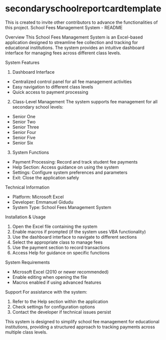 # secondaryschoolreportcardtemplate
This is created to invite other contributors to advance the functionalities of this project.
﻿School Fees Management System - README

Overview
This School Fees Management System is an Excel-based application designed to streamline fee collection and tracking for educational institutions. The system provides an intuitive dashboard interface for managing fees across different class levels.

System Features
1. Dashboard Interface
- Centralized control panel for all fee management activities
- Easy navigation to different class levels
- Quick access to payment processing

2. Class-Level Management
The system supports fee management for all secondary school levels:
- Senior One
- Senior Two
- Senior Three
- Senior Four
- Senior Five
- Senior Six

3. System Functions
- Payment Processing: Record and track student fee payments
- Help Section: Access guidance on using the system
- Settings: Configure system preferences and parameters
- Exit: Close the application safely

Technical Information
- Platform: Microsoft Excel
- Developer: Emmanuel Gidudu
- System Type: School Fees Management System

Installation & Usage
1. Open the Excel file containing the system
2. Enable macros if prompted (if the system uses VBA functionality)
3. Use the dashboard interface to navigate to different sections
4. Select the appropriate class to manage fees
5. Use the payment section to record transactions
6. Access Help for guidance on specific functions

System Requirements
- Microsoft Excel (2010 or newer recommended)
- Enable editing when opening the file
- Macros enabled if using advanced features

Support
For assistance with the system:
1. Refer to the Help section within the application
2. Check settings for configuration options
3. Contact the developer if technical issues persist

This system is designed to simplify school fee management for educational institutions, providing a structured approach to tracking payments across multiple class levels.
